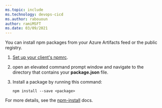 ```yaml
---
ms.topic: include
ms.technology: devops-cicd
ms.author: rabououn
author: ramiMSFT
ms.date: 03/09/2021
---
```


You can install npm packages from your Azure Artifacts feed or the public registry.

1. [Set up your client's npmrc](../../npm/npmrc.md).

1. open an elevated command prompt window and navigate to the directory that contains your **package.json** file.

1. Install a package by running this command:
    ```Command
    npm install --save <package>
    ```

For more details, see the [npm-install](https://docs.npmjs.com/cli/install) docs.
